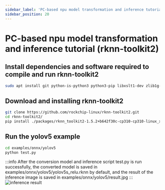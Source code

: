 ```yaml
---
sidebar_label: 'PC-based npu model transformation and inference tutorial (rknn-toolkit2)'
sidebar_position: 20
---
```


# PC-based npu model transformation and inference tutorial (rknn-toolkit2)
## Install dependencies and software required to compile and run rknn-toolkit2
```bash
sudo apt install git python-is-python3 python3-pip libxslt1-dev zlib1g-dev libglib2.0-dev libsm6 libgl1-mesa-glx libprotobuf-dev build-essential adb
```

## Download and installing rknn-toolkit2
```bash
git clone https://github.com/rockchip-linux/rknn-toolkit2.git
cd rknn-toolkit2/
pip install ./packages/rknn_toolkit2-1.5.2+b642f30c-cp310-cp310-linux_x86_64.whl
```

## Run the yolov5 example
<!-- :::info
This script is run on a PC emulator, if you need to debug with a board please refer to
::: -->
```bash
cd examples/onnx/yolov5
python test.py
```
:::info
After the conversion model and inference script test.py is run successfully, the converted model is saved in examples/onnx/yolov5/yolov5s_relu.rknn by default, and the result of the inference image is saved in examples/onnx/yolov5/result.jpg
:::
![inference result](/img/general-tutorial/rknn/result.webp)
